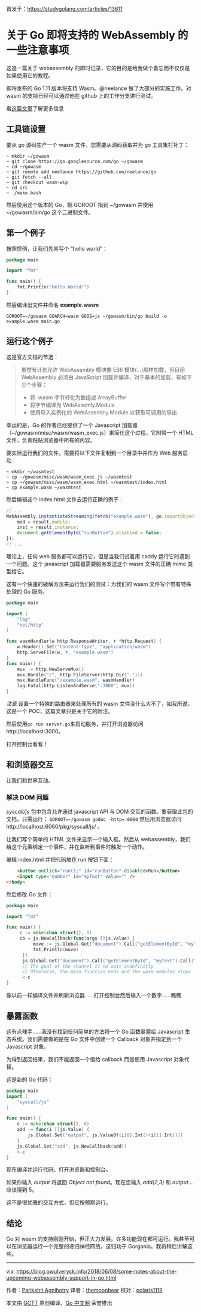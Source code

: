 首发于：https://studygolang.com/articles/13611

# 关于 Go 即将支持的 WebAssembly 的一些注意事项

这是一篇关于 webassembly 的即时记录，它的目的是给我做个备忘而不仅仅是如果使用它的教程。

即将发布的 Go 1.11 版本将支持 Wasm。@neelance 做了大部分的实施工作。对 wasm 的支持已经可以通过他在 github 上的工作分支进行测试。

看[这篇文章](https://blog.gopheracademy.com/advent-2017/go-wasm/)了解更多信息

## 工具链设置

要从 go 源码生产一个 wasm 文件，您需要从源码获取并为 go 工具集打补丁：

```
~ mkdir ~/gowasm
~ git clone https://go.googlesource.com/go ~/gowasm
~ cd ~/gowasm
~ git remote add neelance https://github.com/neelance/go
~ git fetch --all
~ git checkout wasm-wip
~ cd src
~ ./make.bash
```

然后使用这个版本的 Go，把 GOROOT 指到 ~/gowasm 并使用 ~/gowasm/bin/go 这个二进制文件。

## 第一个例子

按照惯例，让我们先来写个 “hello world”：

```go
package main

import "fmt"

func main() {
	fmt.Println("Hello World!")
}
```

然后编译出文件并命名 **example.wasm**

```
GOROOT=~/gowasm GOARCH=wasm GOOS=js ~/gowasm/bin/go build -o example.wasm main.go
```

## 运行这个例子

这是官方文档的节选：

> 虽然有计划允许 WebAssembly 模块像 ES6 模块(...)那样加载，但目前 WebAssembly 必须由 JavaScript 加载并编译，对于基本的加载，有如下三个步骤：
> + 将 .wasm 字节转化为数组或 ArrayBuffer
> + 将字节编译为 WebAssemly.Module
> + 使用导入实例化的 WebAssembly.Module 以获取可调用的导出

幸运的是，Go 的作者已经提供了一个 Javascript 加载器（~/gowasm/misc/wasm/wasm_exec.js）来简化这个过程。它附带一个 HTML 文件，负责粘贴浏览器中所有的内容。

要实际运行我们的文件，需要将以下文件复制到一个目录中并作为 Web 服务启动：

```
~ mkdir ~/wasmtest
~ cp ~/gowasm/misc/wasm/wasm_exec.js ~/wasmtest
~ cp ~/gowasm/misc/wasm/wasm_exec.html ~/wasmtest/index.html
~ cp example.wasm ~/wasmtest
```

然后编辑这个 index.html 文件去运行正确的例子：

```javascript
// ...
WebAssembly.instantiateStreaming(fetch("example.wasm"), go.importObject).then((result) => {
	mod = result.module;
	inst = result.instance;
	document.getElementById("runButton").disabled = false;
});
// ...
```

理论上，任何 web 服务都可以运行它，但是当我们试着用 caddy 运行它时遇到一个问题。这个 javascript 加载器需要服务发送这个 wasm 文件的正确 mime 类型给它。

这有一个快速的破解方法来运行我们的测试：为我们的 wasm 文件写个带有特殊处理的 Go 服务。

```go
package main

import (
	"log"
	"net/http"
)

func wasmHandler(w http.ResponseWriter, r *http.Request) {
	w.Header().Set("Content-Type", "application/wasm")
	http.ServeFile(w, r, "example.wasm")
}
func main() {
	mux := http.NewServeMux()
	mux.Handle("/", http.FileServer(http.Dir(".")))
	mux.HandleFunc("/example.wasm", wasmHandler)
	log.Fatal(http.ListenAndServe(":3000", mux))
}
```

*注意* 设置一个特殊的路由器来处理所有的 wasm 文件没什么大不了，如我所说，这是一个 POC，这篇文章只是关于它的附注。

然后使用`go run server.go`来启动服务，并打开浏览器访问 http://localhost:3000。

打开控制台看看！

## 和浏览器交互

让我们和世界互动。

### 解决 DOM 问题

*syscall/js* 包中包含允许通过 javascript API 与 DOM 交互的函数。要获取此包的文档，只需运行：
`GOROOT=~/gowasm godoc -http=:6060`
然后用浏览器访问 http://localhost:6060/pkg/syscall/js/ 。

让我们写个简单的 HTML 文件来显示一个输入框。然后从 webassembly，我们给这个元素绑定一个事件，并在监听到事件时触发一个动作。

编辑 index.html 并把代码放在 run 按钮下面：

```html
	<button onClick="run();" id="runButton" disabled>Run</button>
	<input type="number" id="myText" value="" />
</body>
```

然后修改 Go 文件：

```go
package main

import "fmt"

func main() {
	 c := make(chan struct{}, 0)
	 cb = js.NewCallback(func(args []js.Value) {
		  move := js.Global.Get("document").Call("getElementById", "myText").Get("value").Int()
		  fmt.Println(move)
	  })
	  js.Global.Get("document").Call("getElementById", "myText").Call("addEventListener", "input", cb)
	  // The goal of the channel is to wait indefinitly
	  // Otherwise, the main function ends and the wasm modules stops
	  <-c
}
```

像以前一样编译文件并刷新浏览器……打开控制台然后输入一个数字……瞧瞧

## 暴露函数

这有点辣手……我没有找到任何简单的方法将一个 Go 函数暴露给 Javascript 生态系统。我们需要做的是在 Go 文件中创建一个 Callback 对象并指定到一个 Javascript 对象。

为得到返回结果，我们不能返回一个值给 callback 而是使用 Javascript 对象代替。

这是新的 Go 代码：

```go
package main
import (
	"syscall/js"
)

func main() {
	c := make(chan struct{}, 0)
	add := func(i []js.Value) {
		js.Global.Set("output", js.ValueOf(i[0].Int()+i[1].Int()))
	}
	js.Global.Set("add", js.NewCallback(add))
	<-c
}
```

现在编译并运行代码。打开浏览器和控制台。

如果你输入 *output* 将返回 *Object not found*。现在您输入 *add(2,3)* 和 *output*...应该得到 5。

这不是很优雅的交互方式，但它按预期运行。

## 结论

Go 对 wasm 的支持刚刚开始，但正大力发展。许多功能现在都可运行。我甚至可以在浏览器运行一个完整的递归神经网络，这归功于 Gorgonia。我将稍后讲解这些。

---

via: https://blog.owulveryck.info/2018/06/08/some-notes-about-the-upcoming-webassembly-support-in-go.html

作者：[Parikshit Agnihotry](https://medium.com/@parikshit)
译者：[themoonbear](https://github.com/themoonbear)
校对：[polaris1119](https://github.com/polaris1119)

本文由 [GCTT](https://github.com/studygolang/GCTT) 原创编译，[Go 中文网](https://studygolang.com/) 荣誉推出
